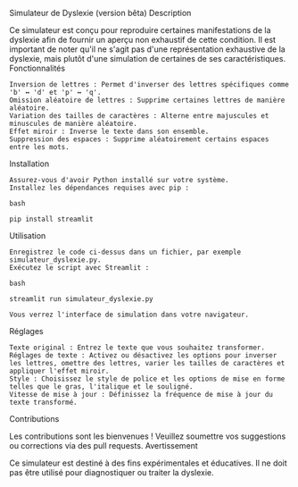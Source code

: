 Simulateur de Dyslexie (version bêta)
Description

Ce simulateur est conçu pour reproduire certaines manifestations de la dyslexie afin de fournir un aperçu non exhaustif de cette condition. Il est important de noter qu'il ne s'agit pas d'une représentation exhaustive de la dyslexie, mais plutôt d'une simulation de certaines de ses caractéristiques.
Fonctionnalités

    Inversion de lettres : Permet d'inverser des lettres spécifiques comme 'b' ↔ 'd' et 'p' ↔ 'q'.
    Omission aléatoire de lettres : Supprime certaines lettres de manière aléatoire.
    Variation des tailles de caractères : Alterne entre majuscules et minuscules de manière aléatoire.
    Effet miroir : Inverse le texte dans son ensemble.
    Suppression des espaces : Supprime aléatoirement certains espaces entre les mots.

Installation

    Assurez-vous d'avoir Python installé sur votre système.
    Installez les dépendances requises avec pip :

    bash

    pip install streamlit

Utilisation

    Enregistrez le code ci-dessus dans un fichier, par exemple simulateur_dyslexie.py.
    Exécutez le script avec Streamlit :

    bash

    streamlit run simulateur_dyslexie.py

    Vous verrez l'interface de simulation dans votre navigateur.

Réglages

    Texte original : Entrez le texte que vous souhaitez transformer.
    Réglages de texte : Activez ou désactivez les options pour inverser les lettres, omettre des lettres, varier les tailles de caractères et appliquer l'effet miroir.
    Style : Choisissez le style de police et les options de mise en forme telles que le gras, l'italique et le souligné.
    Vitesse de mise à jour : Définissez la fréquence de mise à jour du texte transformé.

Contributions

Les contributions sont les bienvenues ! Veuillez soumettre vos suggestions ou corrections via des pull requests.
Avertissement

Ce simulateur est destiné à des fins expérimentales et éducatives. Il ne doit pas être utilisé pour diagnostiquer ou traiter la dyslexie.
